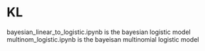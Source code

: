 # KL

bayesian_linear_to_logistic.ipynb is the bayesian logistic model\
multinom_logistic.ipynb is the bayeisan multinomial logistic model
